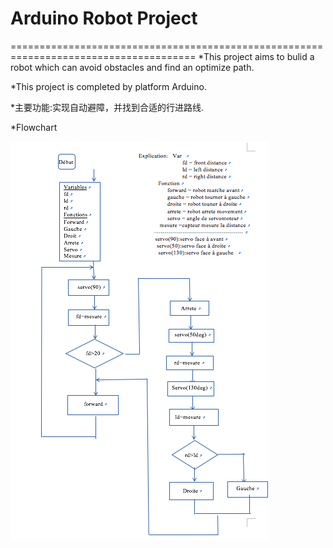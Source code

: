 # Arduino Robot Project
======================================================================================
*This project aims to bulid a robot which can avoid obstacles and find an optimize path. 

*This project is completed by platform Arduino.

*主要功能:实现自动避障，并找到合适的行进路线.

*Flowchart

![Flowchart](https://github.com/yangyou95/Arduino-Robot-Project/raw/master/algorigramme.png)
